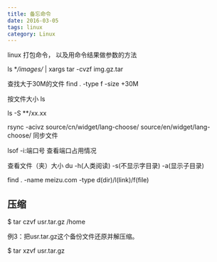 ```yaml
---
title: 备忘命令
date: 2016-03-05
tags: linux
category: Linux
---
```


linux 打包命令， 以及用命令结果做参数的方法

ls **/images/* | xargs tar -cvzf img.gz.tar



查找大于30M的文件
find . -type f -size +30M

按文件大小 ls

ls -S **/xx.xx


rsync -acivz source/cn/widget/lang-choose/  source/en/widget/lang-choose/  同步文件 


lsof -i:端口号 查看端口占用情况


查看文件（夹）大小
du -h(人类阅读) -s(不显示字目录) -a(显示子目录)


find . -name meizu.com -type d(dir)/l(link)/f(file)


## 压缩
$ tar czvf usr.tar.gz /home 

例3：把usr.tar.gz这个备份文件还原并解压缩。 

$ tar xzvf usr.tar.gz 

